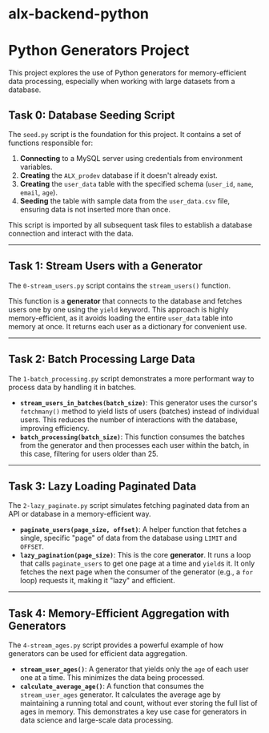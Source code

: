 # alx-backend-python

# Python Generators Project

This project explores the use of Python generators for memory-efficient data processing, especially when working with large datasets from a database.

## Task 0: Database Seeding Script

The `seed.py` script is the foundation for this project. It contains a set of functions responsible for:
1.  **Connecting** to a MySQL server using credentials from environment variables.
2.  **Creating** the `ALX_prodev` database if it doesn't already exist.
3.  **Creating** the `user_data` table with the specified schema (`user_id`, `name`, `email`, `age`).
4.  **Seeding** the table with sample data from the `user_data.csv` file, ensuring data is not inserted more than once.

This script is imported by all subsequent task files to establish a database connection and interact with the data.


---

## Task 1: Stream Users with a Generator

The `0-stream_users.py` script contains the `stream_users()` function.

This function is a **generator** that connects to the database and fetches users one by one using the `yield` keyword. This approach is highly memory-efficient, as it avoids loading the entire `user_data` table into memory at once. It returns each user as a dictionary for convenient use.


---

## Task 2: Batch Processing Large Data

The `1-batch_processing.py` script demonstrates a more performant way to process data by handling it in batches.

- **`stream_users_in_batches(batch_size)`**: This generator uses the cursor's `fetchmany()` method to yield lists of users (batches) instead of individual users. This reduces the number of interactions with the database, improving efficiency.
- **`batch_processing(batch_size)`**: This function consumes the batches from the generator and then processes each user within the batch, in this case, filtering for users older than 25.


---

## Task 3: Lazy Loading Paginated Data

The `2-lazy_paginate.py` script simulates fetching paginated data from an API or database in a memory-efficient way.

- **`paginate_users(page_size, offset)`**: A helper function that fetches a single, specific "page" of data from the database using `LIMIT` and `OFFSET`.
- **`lazy_pagination(page_size)`**: This is the core **generator**. It runs a loop that calls `paginate_users` to get one page at a time and `yield`s it. It only fetches the next page when the consumer of the generator (e.g., a `for` loop) requests it, making it "lazy" and efficient.


---

## Task 4: Memory-Efficient Aggregation with Generators

The `4-stream_ages.py` script provides a powerful example of how generators can be used for efficient data aggregation.

- **`stream_user_ages()`**: A generator that yields only the `age` of each user one at a time. This minimizes the data being processed.
- **`calculate_average_age()`**: A function that consumes the `stream_user_ages` generator. It calculates the average age by maintaining a running total and count, without ever storing the full list of ages in memory. This demonstrates a key use case for generators in data science and large-scale data processing.
